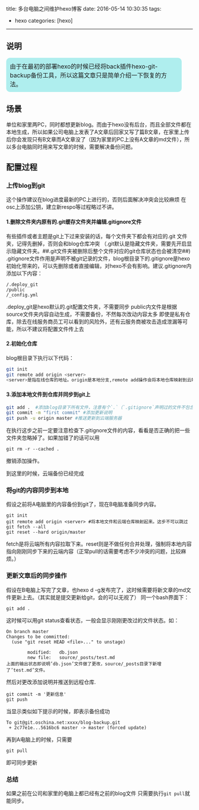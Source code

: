 title: 多台电脑之间维护hexo博客
date: 2016-05-14 10:30:35
tags:
 - hexo
categories: [hexo]

---

## 说明

<div style="border-radius:10px; width: 90%; border:10px solid #AFEEEE;font-size:16px;align=left;  background:#AFEEEE">由于在最初的部署hexo的时候已经将back插件hexo-git-backup备份工具，所以这篇文章只是简单介绍一下恢复的方法。</div>

## 场景
单位和家里两PC，同时都想更新blog。而由于hexo没有后台，而且全部文件都在本地生成，所以如果公司电脑上发表了A文章后回家又写了篇B文章，在家里上传后你会发现只有B文章而A文章没了（因为家里的PC上没有A文章的md文件），所以多台电脑同时用来写文章的时候，需要解决备份问题。

<!--more -->

## 配置过程
### 上传blog到git

这个操作建议在blog进度最新的PC上进行的，否则后面解决冲突会比较麻烦
在osc上添加公钥，建立新respo等过程略过不讲。

#### 1.删除文件夹内原有的.git缓存文件夹并编辑.gitignore文件

有些插件或者主题是git上下过来安装的话，每个文件夹下都会有对应的.git 文件夹，记得先删掉，否则会和blog仓库冲突
（.git默认是隐藏文件夹，需要先开启显示隐藏文件夹。##.git文件夹被删除后整个文件对应的git仓库状态也会被清空##)
.gitignore文件作用是声明不被git记录的文件，blog根目录下的.gitignore是hexo初始化带来的，可以先删除或者直接编辑，对hexo不会有影响。建议.gitignore内添加以下内容：
```
/.deploy_git
/public  
/_config.yml

```
.deploy_git是hexo默认的.git配置文件夹，不需要同步
public内文件是根据source文件夹内容自动生成，不需要备份，不然每次改动内容太多
即使是私有仓库，除去在线服务商员工可以看到的风险外，还有云服务商被攻击造成泄漏等可能，所以不建议将配置文件传上去

#### 2.初始化仓库

blog根目录下执行以下代码：
```bash
git init
git remote add origin <server>
<server>是指在线仓库的地址。origin是本地分支,remote add操作会将本地仓库映射到云端
```
#### 3.添加本地文件到仓库并同步到git上
```bash
git add .  #添加blog目录下所有文件，注意有个`.`（`.gitignore`声明过的文件不包含在内)
git commit -m "first commit" #添加更新说明
git push -u origin master #推送更新到云端服务器
```
在执行这步之前一定要注意检查下.gitignore文件的内容，看看是否正确的把一些文件夹忽略掉了。如果加错了的话可以用
```
git rm -r --cached .
```
撤销添加操作。

到这里的时候，云端备份已经完成

### 将git的内容同步到本地

假设之前将A电脑里的内容备份到git了，现在B电脑准备同步内容。
```
git init
git remote add origin <server> #将本地文件和云端仓库映射起来。这步不可以跳过
git fetch --all
git reset --hard origin/master
```
fetch是将云端所有内容拉取下来。reset则是不做任何合并处理，强制将本地内容指向刚刚同步下来的云端内容（正常pull的话需要考虑不少冲突的问题，比较麻烦。）

### 更新文章后的同步操作

假设在B电脑上写完了文章，也hexo d -g发布完了，这时候需要将新文章的md文件更新上去。（其实就是提交更新给git，会的可以无视了）
同一个bash界面下：
```
git add .
```
这时候可以用git status查看状态，一般会显示刚刚更改过的文件状态。如：
```
On branch master
Changes to be committed:
  (use "git reset HEAD <file>..." to unstage)

        modified:   db.json
        new file:   source/_posts/test.md
上面的输出状态即说明’db.json’文件做了更改，source/_posts目录下新增了’test.md’文件。
```
然后对更改添加说明并推送到远程仓库.
```
git commit -m '更新信息'
git push
```
当显示类似如下提示的时候，即表示备份成功
```
To git@git.oschina.net:xxxx/blog-backup.git
 + 2c77e1e...5616bc6 master -> master (forced update)
 ```
再到A电脑上的时候，只需要
```
git pull
```
即可同步更新

### 总结
如果之前在公司和家里的电脑上都已经有之前的blog文件 只需要执行`git pull`就能同步。
